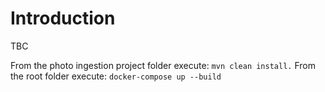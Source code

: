# Introduction
TBC

From the photo ingestion project folder execute:
```mvn clean install.```
From the root folder execute:
```docker-compose up --build```